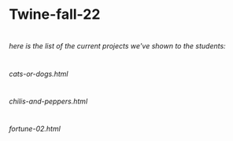 # Twine-fall-22
# <h6>here is the list of the current projects we've shown to the students:</h6>
# <h6>cats-or-dogs.html 
# <h6>chilis-and-peppers.html 
# <h6>fortune-02.html</h6>
# 
# 
#
#
#
